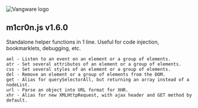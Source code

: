 ![Vangware logo](http://vangware.github.io/m1cr0n.js/assets/img/logo.png)

m1cr0n.js v1.6.0
----

Standalone helper functions in 1 line. Useful for code injection, bookmarklets, debugging, etc.

```
ael - Listen to an event on an element or a group of elements.
atr - Set several attributes of an element or a group of elements.
css - Set several styles of an element or a group of elements.
del - Remove an element or a group of elements from the DOM.
get - Alias for querySelectorAll, but returning an array instead of a nodeList.
url - Parse an object into URL format for XHR.
xhr - Alias for new XMLHttpRequest, with ajax header and GET method by default.
```
